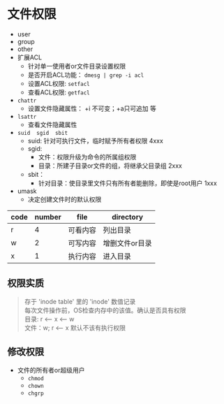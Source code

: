 
#   文件权限
*   user
*   group
*   other
*   扩展ACL
    *   针对单一使用者or文件目录设置权限
    *   是否开启ACL功能： `dmesg | grep -i acl`
    *   设置ACL权限: `setfacl`
    *   查看ACL权限: `getfacl`
*   `chattr`
    *   设置文件隐藏属性： +i 不可变；+a只可追加 等
*   `lsattr`
    *   查看文件隐藏属性
*   `suid  sgid  sbit`
    *   suid: 针对可执行文件，临时赋予所有者权限 4xxx
    *   sgid: 
        *   文件：权限升级为命令的所属组权限
        *   目录：所建子目录or文件的组，将继承父目录组 2xxx
    *   sbit：
        *   针对目录：使目录里文件只有所有者能删除，即使是root用户 1xxx
*   umask
    *   决定创建文件时的默认权限

|code|number|file|directory|
|--|--|--|--|
|r|4|可看内容|列出目录|
|w|2|可写内容|增删文件or目录|
|x|1|执行内容|进入目录|
##  权限实质
>   存于 'inode table' 里的 'inode' 数值记录  
>   每次文件操作前，OS检查内存中的该值。确认是否具有权限  
>   目录: r <-- x <-- w  
>   文件：w; r <-- x 默认不该有执行权限

##  修改权限
*   文件的所有者or超级用户
    *   `chmod`
    *   `chown`
    *   `chgrp`

